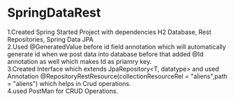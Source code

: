 # SpringDataRest
1.Created Spring Started Project with dependencies H2 Database, Rest Repositories, Spring Data JPA <br>
2.Used @GeneratedValue before id field annotation which will automatically generate id when we post data into database  before that added @Id annotation as well which makes Id as priamry key. <br>
3.Created Interface which extends JpaRepository<T, datatype> and used Annotation @RepositoryRestResource(collectionResourceRel = "aliens",path = "aliens") which helps in Crud operations. <br>
4.used PostMan for CRUD Operations.
